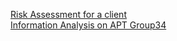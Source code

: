 [Risk Assessment for a client](https://drive.google.com/file/d/1TqGb4zSerET3OywMSPenITVGO5JndfBH/view?usp=drive_link)
<br>
[Information Analysis on APT Group34](https://drive.google.com/file/d/1WJVV0hxNfiuui5iKbox2zJ6NzcpZ8ulp/view?usp=drive_link)
